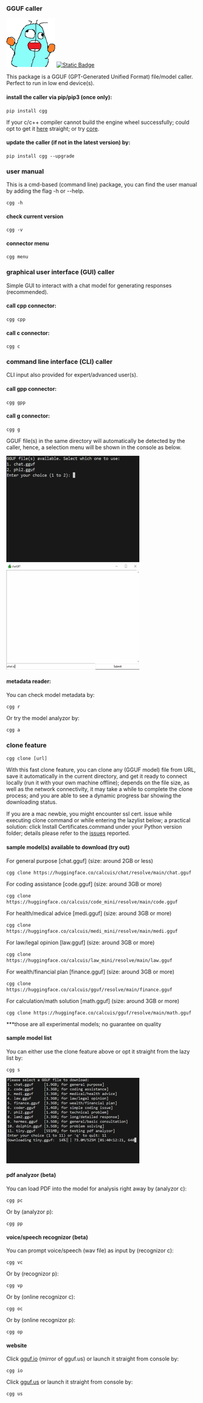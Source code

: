### GGUF caller

[<img src="https://raw.githubusercontent.com/calcuis/cgg/master/cgg.gif" width="128" height="128">](https://github.com/calcuis/cgg)
[![Static Badge](https://img.shields.io/badge/cgg-release-blue?logo=github)](https://github.com/calcuis/cgg/releases)

This package is a GGUF (GPT-Generated Unified Format) file/model caller. Perfect to run in low end device(s).
#### install the caller via pip/pip3 (once only):
```
pip install cgg
```
If your c/c++ compiler cannot build the engine wheel successfully; could opt to get it [here](https://github.com/abetlen/llama-cpp-python/releases) straight; or try [core](https://pypi.org/project/gguf-core).
#### update the caller (if not in the latest version) by:
```
pip install cgg --upgrade
```
### user manual
This is a cmd-based (command line) package, you can find the user manual by adding the flag -h or --help.
```
cgg -h
```
#### check current version
```
cgg -v
```
#### connector menu
```
cgg menu
```
### graphical user interface (GUI) caller
Simple GUI to interact with a chat model for generating responses (recommended).
#### call cpp connector:
```
cgg cpp
``` 
#### call c connector:
```
cgg c
```
### command line interface (CLI) caller
CLI input also provided for expert/advanced user(s).
#### call gpp connector:
```
cgg gpp
```
#### call g connector:
```
cgg g
```

GGUF file(s) in the same directory will automatically be detected by the caller, hence, a selection menu will be shown in the console as below.

[<img src="https://raw.githubusercontent.com/calcuis/chatgpt-model-selector/master/demo.gif" width="350" height="280">](https://github.com/calcuis/chatgpt-model-selector/blob/main/demo.gif)
[<img src="https://raw.githubusercontent.com/calcuis/chatgpt-model-selector/master/demo1.gif" width="350" height="280">](https://github.com/calcuis/chatgpt-model-selector/blob/main/demo1.gif)

#### metadata reader:
You can check model metadata by:
```
cgg r
```
Or try the model analyzor by:
```
cgg a
```
### clone feature
```
cgg clone [url]
```
With this fast clone feature, you can clone any (GGUF model) file from URL, save it automatically in the current directory, and get it ready to connect locally (run it with your own machine offline); depends on the file size, as well as the network connectivity, it may take a while to complete the clone process; and you are able to see a dynamic progress bar showing the downloading status.

If you are a mac newbie, you might encounter ssl cert. issue while executing clone command or while entering the lazylist below; a practical solution: click Install Certificates.command under your Python version folder; details please refer to the [issues](https://github.com/calcuis/cgg/issues/1) reported.

#### sample model(s) available to download (try out)
For general purpose
[chat.gguf] (size: around 2GB or less)
```
cgg clone https://huggingface.co/calcuis/chat/resolve/main/chat.gguf
```
For coding assistance
[code.gguf] (size: around 3GB or more)
```
cgg clone https://huggingface.co/calcuis/code_mini/resolve/main/code.gguf
```
For health/medical advice
[medi.gguf] (size: around 3GB or more)
```
cgg clone https://huggingface.co/calcuis/medi_mini/resolve/main/medi.gguf
```
For law/legal opinion
[law.gguf] (size: around 3GB or more)
```
cgg clone https://huggingface.co/calcuis/law_mini/resolve/main/law.gguf
```
For wealth/financial plan
[finance.gguf] (size: around 3GB or more)
```
cgg clone https://huggingface.co/calcuis/gguf/resolve/main/finance.gguf
```
For calculation/math solution
[math.gguf] (size: around 3GB or more)
```
cgg clone https://huggingface.co/calcuis/gguf/resolve/main/math.gguf
```
***those are all experimental models; no guarantee on quality

#### sample model list
You can either use the clone feature above or opt it straight from the lazy list by:
```
cgg s
```
[<img src="https://raw.githubusercontent.com/calcuis/gguf-connector/master/demo2.gif" width="350" height="225">](https://github.com/calcuis/gguf-connector/blob/main/demo2.gif)

#### pdf analyzor (beta)
You can load PDF into the model for analysis right away by (analyzor c):
```
cgg pc
```
Or by (analyzor p):
```
cgg pp
```
#### voice/speech recognizor (beta)
You can prompt voice/speech (wav file) as input by (recognizor c):
```
cgg vc
```
Or by (recognizor p):
```
cgg vp
```
Or by (online recognizor c):
```
cgg oc
```
Or by (online recognizor p):
```
cgg op
```
#### website
Click [gguf.io](https://www.gguf.io) (mirror of gguf.us) or launch it straight from console by:
```
cgg io
```
Click [gguf.us](https://gguf.us) or launch it straight from console by:
```
cgg us
```
